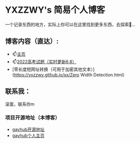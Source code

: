 # YXZZWY's 简易个人博客

一个记录东西的地方，实际上你可以在这里找到更多东西，去探索👀...

## 博客内容（直达）:

* 📫[主页](https://yxzzwy.github.io/index/index.html)
* 📫[2022高考试题（实时更新6.8）](https://yxzzwy.github.io/gk/gk.html)
* [零长度短网址转换（可用于加密其他文本）](https://yxzzwy.github.io/sx/Zero Width Detection.html)

## 联系我：

滚蛋，联系你m

### 项目开源地址（本博客）

* [gayhub开源地址](https://github.com/yxzzwy/yxzzwy.github.io)
* [gayhub个人主页](https://github.com/yxzzwy)

